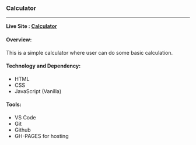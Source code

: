 ### Calculator
---
**Live Site : [Calculator](https://ncshapla.github.io/calculator)**

#### Overview:
This is a simple calculator where user can do some basic calculation.


#### Technology and Dependency:
* HTML
* CSS
* JavaScript (Vanilla)


#### Tools:
* VS Code
* Git
* Github
* GH-PAGES for hosting